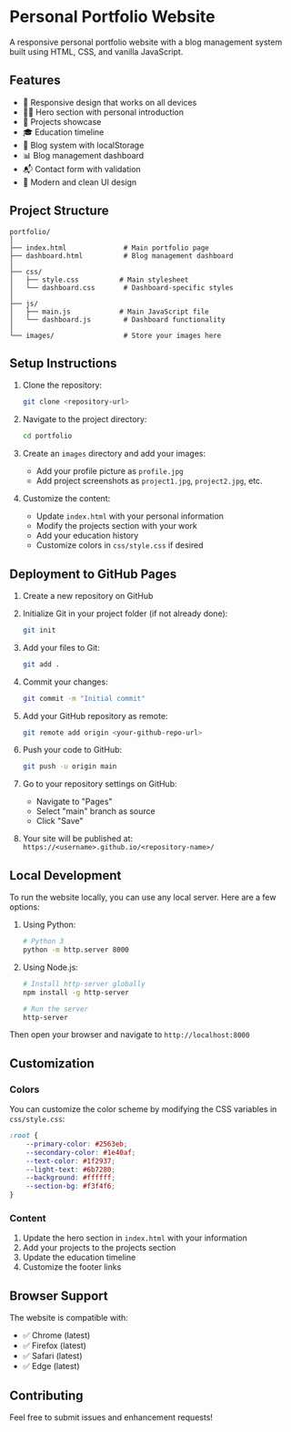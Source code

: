 # Personal Portfolio Website

A responsive personal portfolio website with a blog management system built using HTML, CSS, and vanilla JavaScript.

## Features

- 📱 Responsive design that works on all devices
- 🦸‍♂️ Hero section with personal introduction
- 💼 Projects showcase
- 🎓 Education timeline
- 📝 Blog system with localStorage
- 📊 Blog management dashboard
- 📬 Contact form with validation
- 🎨 Modern and clean UI design

## Project Structure

```
portfolio/
│
├── index.html              # Main portfolio page
├── dashboard.html          # Blog management dashboard
│
├── css/
│   ├── style.css          # Main stylesheet
│   └── dashboard.css       # Dashboard-specific styles
│
├── js/
│   ├── main.js            # Main JavaScript file
│   └── dashboard.js        # Dashboard functionality
│
└── images/                 # Store your images here
```

## Setup Instructions

1. Clone the repository:
   ```bash
   git clone <repository-url>
   ```

2. Navigate to the project directory:
   ```bash
   cd portfolio
   ```

3. Create an `images` directory and add your images:
   - Add your profile picture as `profile.jpg`
   - Add project screenshots as `project1.jpg`, `project2.jpg`, etc.

4. Customize the content:
   - Update `index.html` with your personal information
   - Modify the projects section with your work
   - Add your education history
   - Customize colors in `css/style.css` if desired

## Deployment to GitHub Pages

1. Create a new repository on GitHub

2. Initialize Git in your project folder (if not already done):
   ```bash
   git init
   ```

3. Add your files to Git:
   ```bash
   git add .
   ```

4. Commit your changes:
   ```bash
   git commit -m "Initial commit"
   ```

5. Add your GitHub repository as remote:
   ```bash
   git remote add origin <your-github-repo-url>
   ```

6. Push your code to GitHub:
   ```bash
   git push -u origin main
   ```

7. Go to your repository settings on GitHub:
   - Navigate to "Pages"
   - Select "main" branch as source
   - Click "Save"

8. Your site will be published at:
   `https://<username>.github.io/<repository-name>/`

## Local Development

To run the website locally, you can use any local server. Here are a few options:

1. Using Python:
   ```bash
   # Python 3
   python -m http.server 8000
   ```

2. Using Node.js:
   ```bash
   # Install http-server globally
   npm install -g http-server
   
   # Run the server
   http-server
   ```

Then open your browser and navigate to `http://localhost:8000`

## Customization

### Colors
You can customize the color scheme by modifying the CSS variables in `css/style.css`:

```css
:root {
    --primary-color: #2563eb;
    --secondary-color: #1e40af;
    --text-color: #1f2937;
    --light-text: #6b7280;
    --background: #ffffff;
    --section-bg: #f3f4f6;
}
```

### Content
1. Update the hero section in `index.html` with your information
2. Add your projects to the projects section
3. Update the education timeline
4. Customize the footer links

## Browser Support

The website is compatible with:
- ✅ Chrome (latest)
- ✅ Firefox (latest)
- ✅ Safari (latest)
- ✅ Edge (latest)

## Contributing

Feel free to submit issues and enhancement requests! 
